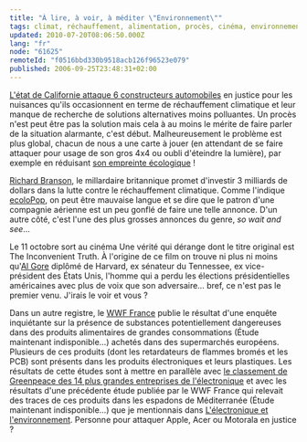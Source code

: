 ```yaml
---
title: "À lire, à voir, à méditer \"Environnement\""
tags: climat, réchauffement, alimentation, procès, cinéma, environnement
updated: 2010-07-20T08:06:50.000Z
lang: "fr"
node: "61625"
remoteId: "f0516bbd330b9518acb126f96523e079"
published: 2006-09-25T23:48:31+02:00
---
```


[L'état de Californie attaque 6 constructeurs
automobiles](http://www.univers-nature.com/actualite/climat/la-californie-attaque-les-constructeurs-automobiles-pour-cause-de-pollution-54270.html)
en justice pour les nuisances qu'ils occasionnent en terme de réchauffement
climatique et leur manque de recherche de solutions alternatives moins
polluantes. Un procès n'est peut être pas la
solution
mais cela à au moins le mérite de faire parler de la situation alarmante, c'est
début. Malheureusement le problème est plus global, chacun de nous a une carte à
jouer (en attendant de se faire attaquer pour usage de son gros 4x4 ou oubli
d'éteindre la lumière), par exemple en réduisant [son empreinte
écologique](http://www.earthday.org/take-action/footprint-calculator/)&nbsp;!


[Richard Branson](http://fr.wikipedia.org/wiki/Richard_Branson), le millardaire
britannique promet d'investir 3 milliards de dollars dans la lutte contre le
réchauffement climatique. Comme l'indique
[ecoloPop](http://www.ecolopop.info/article/richard-branson-reserve-3-milliards-pour-la-planete),
on peut être mauvaise langue et se dire que le patron d'une compagnie aérienne
est un peu gonflé de faire une telle annonce. D'un autre côté, c'est l'une des
plus grosses annonces du genre, *so wait and see*…


Le 11 octobre sort au cinéma Une vérité qui
dérange dont le titre original est The
Inconvenient Truth. À l'origine de ce film on
trouve ni plus ni moins qu'[Al Gore](http://fr.wikipedia.org/wiki/Al_Gore)
diplômé de Harvard, ex sénateur du Tennessee, ex vice-président des États Unis,
l'homme qui a perdu les élections présidentielles américaines avec plus de voix
que son adversaire… bref, ce n'est pas le premier venu. J'irais le voir et
vous&nbsp;?

Dans un autre registre, le [WWF France](http://www.wwf.fr/) publie le résultat
d'une enquête inquiétante sur la présence de substances potentiellement
dangereuses dans des produits alimentaires de grandes
consommations (Étude maintenant indisponible…)
achetés dans des supermarchés européens. Plusieurs de ces produits (dont les
retardateurs de flammes bromés et les PCB) sont présents dans les produits
électroniques et leurs plastiques. Les résultats de cette études sont à mettre
en parallèle avec [le classement de Greenpeace des 14 plus grandes entreprises
de
l'électronique](http://www.greenpeace.org/international/en/press/releases/Electronic-giants-failing-to-go-green-/)
et avec les résultats d'une précédente étude publiée par le WWF France qui
relevait des traces de ces produits dans les espadons de
Méditerranée (Étude maintenant indisponible…)
que je mentionnais dans [L'électronique et
l'environnement](/post/l-electronique-et-l-environnement). Personne pour
attaquer Apple, Acer ou Motorala en justice ?

